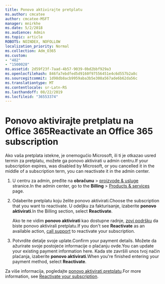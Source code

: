 ```yaml
---
title: Ponovo aktivirajte pretplatu
ms.author: cmcatee
author: cmcatee-MSFT
manager: mnirkhe
ms.date: 5/2/2018
ms.audience: Admin
ms.topic: article
ROBOTS: NOINDEX, NOFOLLOW
localization_priority: Normal
ms.collection: Adm_O365
ms.custom:
- "482"
- "1500028"
ms.assetid: 2d59f23f-7aad-4b57-9039-0bd2bbf929a3
ms.openlocfilehash: 846fa7ebdfed5d9160f97556451e4c6d557b2a8c
ms.sourcegitcommit: 1d98db8acb9959aba3b5e308a567ade6b62da56c
ms.translationtype: MT
ms.contentlocale: sr-Latn-RS
ms.lasthandoff: 08/22/2019
ms.locfileid: "36553374"
---
```

# <a name="reactivate-an-office-365-subscription"></a><span data-ttu-id="a80ec-102">Ponovo aktivirajte pretplatu na Office 365</span><span class="sxs-lookup"><span data-stu-id="a80ec-102">Reactivate an Office 365 subscription</span></span>

<span data-ttu-id="a80ec-103">Ako vaša pretplata istekne, je onemogućio Microsoft, ili ti je otkazao usred termin za pretplatu, možete ga ponovo aktivirati u admin centru.</span><span class="sxs-lookup"><span data-stu-id="a80ec-103">If your subscription expires, was disabled by Microsoft, or you cancelled it in the middle of a subscription term, you can reactivate it in the admin center.</span></span>
  
1. <span data-ttu-id="a80ec-104">U centru za admin, pređite na **obračunu** \> [proizvode & usluge](https://go.microsoft.com/fwlink/p/?linkid=842054) stranice.</span><span class="sxs-lookup"><span data-stu-id="a80ec-104">In the admin center, go to the **Billing** \> [Products & services](https://go.microsoft.com/fwlink/p/?linkid=842054) page.</span></span>

2. <span data-ttu-id="a80ec-105">Odaberite pretplatu koju želite ponovo aktivirati.</span><span class="sxs-lookup"><span data-stu-id="a80ec-105">Choose the subscription that you want to reactivate.</span></span> <span data-ttu-id="a80ec-106">U odeljku za fakturisanje, izaberite **ponovo aktivirati**.</span><span class="sxs-lookup"><span data-stu-id="a80ec-106">In the Billing section, select **Reactivate**.</span></span>

    <span data-ttu-id="a80ec-107">Ako te ne vidim **ponovo aktivirati** kao dostupne radnje, [zovi podršku](https://docs.microsoft.com/office365/admin/contact-support-for-business-products?view=o365-worldwide) da biste ponovo aktivirali pretplatu.</span><span class="sxs-lookup"><span data-stu-id="a80ec-107">If you don't see **Reactivate** as an available action, [call support](https://docs.microsoft.com/office365/admin/contact-support-for-business-products?view=o365-worldwide) to reactivate your subscription.</span></span>

3. <span data-ttu-id="a80ec-108">Potvrdite detalje svoje uplate.</span><span class="sxs-lookup"><span data-stu-id="a80ec-108">Confirm your payment details.</span></span> <span data-ttu-id="a80ec-109">Možete da ažurirate svoje postojeće informacije o plaćanju ovde.</span><span class="sxs-lookup"><span data-stu-id="a80ec-109">You can update your existing payment information here.</span></span> <span data-ttu-id="a80ec-110">Kada ste završili unos tvoj način plaćanja, izaberite **ponovo aktivirati**.</span><span class="sxs-lookup"><span data-stu-id="a80ec-110">When you're finished entering your payment method, select **Reactivate**.</span></span>

<span data-ttu-id="a80ec-111">Za više informacija, pogledajte [ponovo aktivirati pretplatu](https://docs.microsoft.com/office365/admin/subscriptions-and-billing/reactivate-your-subscription).</span><span class="sxs-lookup"><span data-stu-id="a80ec-111">For more information, see [Reactivate your subscription](https://docs.microsoft.com/office365/admin/subscriptions-and-billing/reactivate-your-subscription).</span></span>